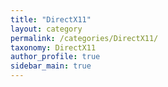 ```yaml
---
title: "DirectX11"
layout: category
permalink: /categories/DirectX11/
taxonomy: DirectX11
author_profile: true
sidebar_main: true
---
```

